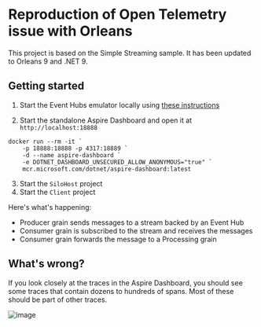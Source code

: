 # Reproduction of Open Telemetry issue with Orleans

This project is based on the Simple Streaming sample. It has been updated to Orleans 9 and .NET 9.

## Getting started

1. Start the Event Hubs emulator locally using [these instructions](https://learn.microsoft.com/en-us/azure/event-hubs/test-locally-with-event-hub-emulator?tabs=automated-script%2Cusing-kafka)

2. Start the standalone Aspire Dashboard and open it at `http://localhost:18888`

```pwsh
docker run --rm -it `
    -p 18888:18888 -p 4317:18889 `
    -d --name aspire-dashboard `
    -e DOTNET_DASHBOARD_UNSECURED_ALLOW_ANONYMOUS="true" `
    mcr.microsoft.com/dotnet/aspire-dashboard:latest
```

3. Start the `SiloHost` project
4. Start the `Client` project


Here's what's happening:
- Producer grain sends messages to a stream backed by an Event Hub
- Consumer grain is subscribed to the stream and receives the messages
- Consumer grain forwards the message to a Processing grain

## What's wrong?
If you look closely at the traces in the Aspire Dashboard, you should see some traces that contain dozens to hundreds of spans. Most of these should be part of other traces.

![image](https://github.com/user-attachments/assets/5aaf5002-e130-4e15-8975-47c64825dc6f)
